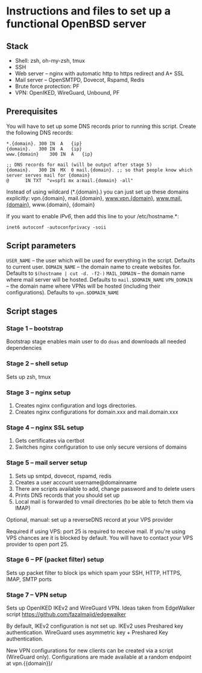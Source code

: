 # Instructions and files to set up a functional OpenBSD server

## Stack
* Shell: zsh, oh-my-zsh, tmux
* SSH
* Web server – nginx with automatic http to https redirect and A+ SSL
* Mail server – OpenSMTPD, Dovecot, Rspamd, Redis
* Brute force protection: PF
* VPN: OpenIKED, WireGuard, Unbound, PF

## Prerequisites
You will have to set up some DNS records prior to running this script.
Create the following DNS records:
```
*.{domain}.	300	IN	A	{ip}
{domain}.	300	IN	A	{ip}
www.{domain}	300	IN	A	{ip}

;; DNS records for mail (will be output after stage 5)
{domain}.	300	IN	MX	0 mail.{domain}. ;; so that people know which server serves mail for {domain}
@      IN TXT  "v=spf1 mx a:mail.{domain} -all"
```

Instead of using wildcard (*.{domain}.) you can just set up these domains explicitly:
vpn.{domain}, mail.{domain}, www.vpn.{domain}, www.mail.{domain}, www.{domain}, {domain}

If you want to enable *IPv6*, then add this line to your /etc/hostname.*:
```
inet6 autoconf -autoconfprivacy -soii
```

## Script parameters

`USER_NAME` – the user which will be used for everything in the script. Defaults to current user.
`DOMAIN_NAME` – the domain name to create websites for. Defaults to `$(hostname | cut -d. -f2-)`
`MAIL_DOMAIN` – the domain name where mail server will be hosted. Defaults to `mail.$DOMAIN_NAME`
`VPN_DOMAIN` – the domain name where VPNs will be hosted (including their configurations). Defaults to `vpn.$DOMAIN_NAME`

## Script stages

### Stage 1 – bootstrap

Bootstrap stage enables main user to do `doas` and downloads all needed dependencies

### Stage 2 – shell setup

Sets up zsh, tmux

### Stage 3 – nginx setup

1. Creates nginx configuration and logs directories.
2. Creates nginx configurations for domain.xxx and mail.domain.xxx

### Stage 4 – nginx SSL setup

1. Gets certificates via certbot
2. Switches nginx configuration to use only secure versions of domains

### Stage 5 – mail server setup

1. Sets up smtpd, dovecot, rspamd, redis
2. Creates a user account username@domainname
3. There are scripts available to add, change password and to delete users
4. Prints DNS records that you should set up
5. Local mail is forwarded to vmail directories (to be able to fetch them via IMAP)

Optional, manual: set up a reverseDNS record at your VPS provider

Required if using VPS: port 25 is required to receive mail. 
If you're using VPS chances are it is blocked by default.
You will have to contact your VPS provider to open port 25.

### Stage 6 – PF (packet filter) setup

Sets up packet filter to block ips which spam your SSH, HTTP, HTTPS, IMAP, SMTP ports

### Stage 7 – VPN setup

Sets up OpenIKED IKEv2 and WireGuard VPN.
Ideas taken from EdgeWalker script https://github.com/fazalmajid/edgewalker

By default, IKEv2 configuration is not set up.
IKEv2 uses Preshared key authentication. WireGuard uses asymmetric key + Preshared Key authentication.

New VPN configurations for new clients can be created via a script (WireGuard only).
Configurations are made available at a random endpoint at vpn.{{domain}}/

